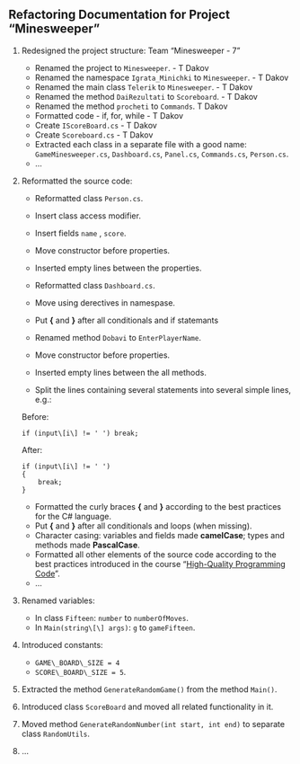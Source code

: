  Refactoring Documentation for Project “Minesweeper”                                                                                                                          
------------------------------------------------------

1.  Redesigned the project structure: Team “Minesweeper - 7”
	-   Renamed the project to `Minesweeper`.	-   T Dakov
	-   Renamed the namespace `Igrata_Minichki` to `Minesweeper`. - T Dakov
	-   Renamed the main class `Telerik` to `Minesweeper`. - T Dakov
	-   Renamed the method `DaiRezultati` to `Scoreboard`. - T Dakov
	- 	Renamed the method `procheti` to `Commands`. T Dakov
	-	Formatted code - if, for, while - T Dakov
	-	Create `IScoreBoard.cs` - T Dakov
	-	Create `Scoreboard.cs` - T Dakov
	-   Extracted each class in a separate file with a good name: `GameMinesweeper.cs`, `Dashboard.cs`, `Panel.cs`, `Commands.cs`, `Person.cs`.
	-   …
2.  Reformatted the source code:
	-   Reformatted class `Person.cs`.
	-   Insert class access modifier.
	-   Insert fields `name` , `score`.
	-   Move constructor before properties.
	-   Inserted empty lines between the properties.

    -   Reformatted class `Dashboard.cs`.
    -   Move using derectives in namespase.
    -   Put **{** and **}** after all conditionals and if statemants
    -   Renamed method `Dobavi` to `EnterPlayerName`.
	-   Move constructor before properties.
	-   Inserted empty lines between the all methods.


	-   Split the lines containing several statements into several simple lines, e.g.:
	
	Before:
	
		if (input\[i\] != ' ') break;
		
	After:

		if (input\[i\] != ' ')
		{
			break;
		}
	
	-   Formatted the curly braces **{** and **}** according to the best practices for the C\# language.
	-   Put **{** and **}** after all conditionals and loops (when missing).
	-   Character casing: variables and fields made **camelCase**; types and methods made **PascalCase**.
	-   Formatted all other elements of the source code according to the best practices introduced in the course “[High-Quality Programming Code](http://telerikacademy.com/Courses/Courses/Details/244)”.
	-   …
3.  Renamed variables:
	-   In class `Fifteen`: `number` to `numberOfMoves`.
	-   In `Main(string\[\] args)`: `g` to `gameFifteen`.
4.  Introduced constants:
	-   `GAME\_BOARD\_SIZE = 4`
	-   `SCORE\_BOARD\_SIZE = 5`. 
5.  Extracted the method `GenerateRandomGame()` from the method `Main()`.
6.  Introduced class `ScoreBoard` and moved all related functionality in it.
7.  Moved method `GenerateRandomNumber(int start, int end)` to separate class `RandomUtils`.
8.  …
